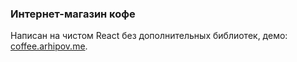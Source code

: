 ### Интернет-магазин кофе

Написан на чистом React без дополнительных библиотек, демо: [coffee.arhipov.me](https://coffee.arhipov.me).

